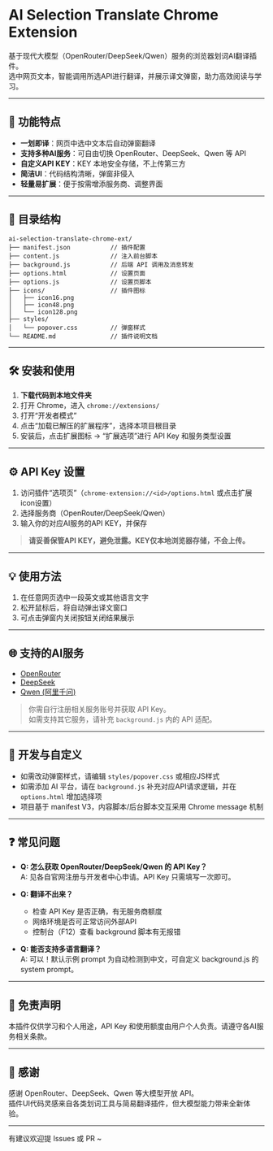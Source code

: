 # AI Selection Translate Chrome Extension

基于现代大模型（OpenRouter/DeepSeek/Qwen）服务的浏览器划词AI翻译插件。  
选中网页文本，智能调用所选API进行翻译，并展示译文弹窗，助力高效阅读与学习。

---

## 🚀 功能特点

- **一划即译**：网页中选中文本后自动弹窗翻译
- **支持多种AI服务**：可自由切换 OpenRouter、DeepSeek、Qwen 等 API
- **自定义API KEY**：KEY 本地安全存储，不上传第三方
- **简洁UI**：代码结构清晰，弹窗非侵入
- **轻量易扩展**：便于按需增添服务商、调整界面

---

## 📂 目录结构

```
ai-selection-translate-chrome-ext/
├── manifest.json           // 插件配置
├── content.js              // 注入前台脚本
├── background.js           // 后端 API 调用及消息转发
├── options.html            // 设置页面
├── options.js              // 设置页脚本
├── icons/                  // 插件图标
│   ├── icon16.png
│   ├── icon48.png
│   └── icon128.png
├── styles/
│   └── popover.css         // 弹窗样式
└── README.md               // 插件说明文档
```

---

## 🛠️ 安装和使用

1. **下载代码到本地文件夹**
2. 打开 Chrome，进入 `chrome://extensions/`
3. 打开“开发者模式”
4. 点击“加载已解压的扩展程序”，选择本项目根目录
5. 安装后，点击扩展图标 → “扩展选项”进行 API Key 和服务类型设置

---

## ⚙️ API Key 设置

1. 访问插件“选项页”（`chrome-extension://<id>/options.html` 或点击扩展icon设置）
2. 选择服务商（OpenRouter/DeepSeek/Qwen）
3. 输入你的对应AI服务的API KEY，并保存

> **请妥善保管API KEY，避免泄露。KEY仅本地浏览器存储，不会上传。**

---

## 💡 使用方法

1. 在任意网页选中一段英文或其他语言文字
2. 松开鼠标后，将自动弹出译文窗口
3. 可点击弹窗内关闭按钮关闭结果展示

---

## 🌐 支持的AI服务

- [OpenRouter](https://openrouter.ai/)
- [DeepSeek](https://deepseek.com/)  
- [Qwen (阿里千问)](https://dashscope.aliyun.com/)  
> 你需自行注册相关服务账号并获取 API Key。  
> 如需支持其它服务，请补充 `background.js` 内的 API 适配。

---

## 📝 开发与自定义

- 如需改动弹窗样式，请编辑 `styles/popover.css` 或相应JS样式
- 如需添加 AI 平台，请在 `background.js` 补充对应API请求逻辑，并在 `options.html` 增加选择项
- 项目基于 manifest V3，内容脚本/后台脚本交互采用 Chrome message 机制

---

## ❓ 常见问题

- **Q: 怎么获取 OpenRouter/DeepSeek/Qwen 的 API Key？**  
  A: 见各自官网注册与开发者中心申请。API Key 只需填写一次即可。

- **Q: 翻译不出来？**
  - 检查 API Key 是否正确，有无服务商额度
  - 网络环境是否可正常访问外部API
  - 控制台（F12）查看 background 脚本有无报错

- **Q: 能否支持多语言翻译？**  
  A: 可以！默认示例 prompt 为自动检测到中文，可自定义 background.js 的 system prompt。

---

## 📢 免责声明

本插件仅供学习和个人用途，API Key 和使用额度由用户个人负责。请遵守各AI服务相关条款。

---

## 🙏 感谢

感谢 OpenRouter、DeepSeek、Qwen 等大模型开放 API。  
插件UI代码灵感来自各类划词工具与简易翻译插件，但大模型能力带来全新体验。

---

有建议欢迎提 Issues 或 PR ~